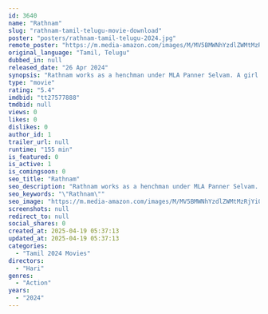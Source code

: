 ```yaml
---
id: 3640
name: "Rathnam"
slug: "rathnam-tamil-telugu-movie-download"
poster: "posters/rathnam-tamil-telugu-2024.jpg"
remote_poster: "https://m.media-amazon.com/images/M/MV5BMWNhYzdlZWMtMzRjYi00N2FmLTgzZWItNWZlM2RiMTUzOTk3XkEyXkFqcGc@._V1_SX300.jpg"
original_language: "Tamil, Telugu"
dubbed_in: null
released_date: "26 Apr 2024"
synopsis: "Rathnam works as a henchman under MLA Panner Selvam. A girl travels to Vellore for an interview and a few rowdies try to kill her but Rathnam saves her and becomes her guardian angel. How long can he protect her?"
type: "movie"
rating: "5.4"
imdbid: "tt27577888"
tmdbid: null
views: 0
likes: 0
dislikes: 0
author_id: 1
trailer_url: null
runtime: "155 min"
is_featured: 0
is_active: 1
is_comingsoon: 0
seo_title: "Rathnam"
seo_description: "Rathnam works as a henchman under MLA Panner Selvam. A girl travels to Vellore for an interview and a few rowdies try to kill her but Rathnam saves her and becomes her guardian angel. How long can he protect her?"
seo_keywords: "\"Rathnam\""
seo_image: "https://m.media-amazon.com/images/M/MV5BMWNhYzdlZWMtMzRjYi00N2FmLTgzZWItNWZlM2RiMTUzOTk3XkEyXkFqcGc@._V1_SX300.jpg"
screenshots: null
redirect_to: null
social_shares: 0
created_at: 2025-04-19 05:37:13
updated_at: 2025-04-19 05:37:13
categories:
  - "Tamil 2024 Movies"
directors:
  - "Hari"
genres:
  - "Action"
years:
  - "2024"
---
```

